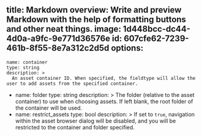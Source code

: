 title: Markdown
overview: Write and preview Markdown with the help of formatting buttons and other neat things.
image: 1d448bcc-dc44-4d0a-a9fc-9e771d36576e
id: 607cfe62-7239-461b-8f55-8e7a312c2d5d
options:
  -
    name: container
    type: string
    description: >
      An asset container ID. When specified, the fieldtype will allow the user to add assets from the specified container.
  -
    name: folder
    type: string
    description: >
      The folder (relative to the asset container) to use when choosing assets. If left blank, the root folder of the container will be used.
  -
    name: restrict_assets
    type: bool
    description: >
      If set to `true`, navigation within the asset browser dialog will be disabled, and you
      will be restricted to the container and folder specified.